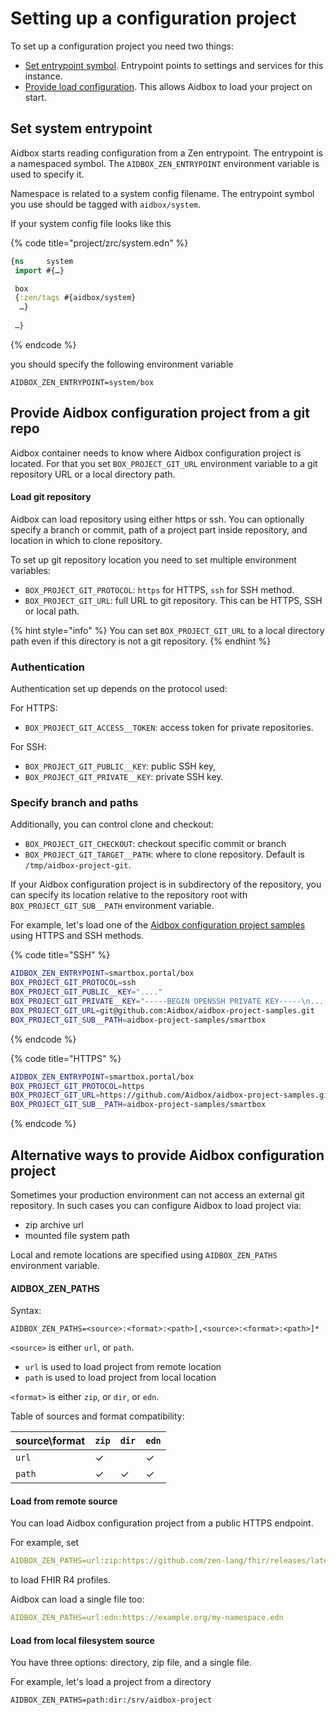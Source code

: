 # Setting up a configuration project

To set up a configuration project you need two things:&#x20;

* [Set entrypoint symbol](setting-up-a-configuration-project.md#set-entrypoint-for-system-configuration). Entrypoint points to settings and services for this instance.
* [Provide load configuration](setting-up-a-configuration-project.md#provide-aidbox-configuration-project-from-a-git-repo). This allows Aidbox to load your project on start.

## Set system entrypoint&#x20;

Aidbox starts reading configuration from a Zen entrypoint. The entrypoint is a namespaced symbol. The `AIDBOX_ZEN_ENTRYPOINT` environment variable is used to specify it.

Namespace is related to a system config filename. The entrypoint symbol you use should be tagged with `aidbox/system`.

If your system config file looks like this

{% code title="project/zrc/system.edn" %}
```clojure
{ns     system
 import #{…}

 box
 {:zen/tags #{aidbox/system}
  …}
 
 …}
```
{% endcode %}

you should specify the following environment variable

```
AIDBOX_ZEN_ENTRYPOINT=system/box
```

## Provide Aidbox configuration project from a git repo

Aidbox container needs to know where Aidbox configuration project is located. For that you set `BOX_PROJECT_GIT_URL` environment variable to a git repository URL or a local directory path.

#### Load git repository

Aidbox can load repository using either https or ssh. You can optionally specify a branch or commit, path of a project part inside repository, and location in which to clone repository.

To set up git repository location you need to set multiple environment variables:

* `BOX_PROJECT_GIT_PROTOCOL`: `https` for HTTPS, `ssh` for SSH method.
* `BOX_PROJECT_GIT_URL`: full URL to git repository. This can be HTTPS, SSH or local path.

{% hint style="info" %}
You can set `BOX_PROJECT_GIT_URL` to a local directory path even if this directory is not a git repository.
{% endhint %}

### Authentication

Authentication set up depends on the protocol used:&#x20;

For HTTPS:

* `BOX_PROJECT_GIT_ACCESS__TOKEN`: access token for private repositories.&#x20;

For SSH:

* `BOX_PROJECT_GIT_PUBLIC__KEY`: public SSH key,
* `BOX_PROJECT_GIT_PRIVATE__KEY`: private SSH key.

### Specify branch and paths

Additionally, you can control clone and checkout:

* `BOX_PROJECT_GIT_CHECKOUT`: checkout specific commit or branch
* `BOX_PROJECT_GIT_TARGET__PATH`: where to clone repository. Default is `/tmp/aidbox-project-git`.

If your Aidbox configuration project is in subdirectory of the repository, you can specify its location relative to the repository root with `BOX_PROJECT_GIT_SUB__PATH` environment variable.

For example, let's load one of the [Aidbox configuration project samples](https://github.com/Aidbox/aidbox-project-samples/tree/main/aidbox-project-samples) using HTTPS and SSH methods.&#x20;

{% code title="SSH" %}
```bash
AIDBOX_ZEN_ENTRYPOINT=smartbox.portal/box
BOX_PROJECT_GIT_PROTOCOL=ssh
BOX_PROJECT_GIT_PUBLIC__KEY="...."
BOX_PROJECT_GIT_PRIVATE__KEY="-----BEGIN OPENSSH PRIVATE KEY-----\n....\n-----END OPENSSH PRIVATE KEY-----\n"
BOX_PROJECT_GIT_URL=git@github.com:Aidbox/aidbox-project-samples.git
BOX_PROJECT_GIT_SUB__PATH=aidbox-project-samples/smartbox
```
{% endcode %}

{% code title="HTTPS" %}
```bash
AIDBOX_ZEN_ENTRYPOINT=smartbox.portal/box
BOX_PROJECT_GIT_PROTOCOL=https
BOX_PROJECT_GIT_URL=https://github.com/Aidbox/aidbox-project-samples.git
BOX_PROJECT_GIT_SUB__PATH=aidbox-project-samples/smartbox
```
{% endcode %}

## Alternative ways to provide Aidbox configuration project

Sometimes your production environment can not access an external git repository. In such cases you can configure Aidbox to load project via:

* zip archive url
* mounted file system path

Local and remote locations are specified using `AIDBOX_ZEN_PATHS` environment variable.

#### AIDBOX\_ZEN\_PATHS

Syntax:

```
AIDBOX_ZEN_PATHS=<source>:<format>:<path>[,<source>:<format>:<path>]*
```

`<source>` is either `url`, or `path`.

* `url` is used to load project from remote location
* `path` is used to load project from local location

`<format>` is either `zip`, or `dir`, or `edn`.

Table of sources and format compatibility:

| source\format | `zip` | `dir` | `edn` |
| ------------- | ----- | ----- | ----- |
| `url`         | ✓     |       | ✓     |
| `path`        | ✓     | ✓     | ✓     |

#### Load from remote source

You can load Aidbox configuration project from a public HTTPS endpoint.

For example, set

```yaml
AIDBOX_ZEN_PATHS=url:zip:https://github.com/zen-lang/fhir/releases/latest/download/hl7.fhir.r4.core.zip
```

to load FHIR R4 profiles.

Aidbox can load a single file too:

```yaml
AIDBOX_ZEN_PATHS=url:edn:https://example.org/my-namespace.edn
```

#### Load from local filesystem source&#x20;

You have three options: directory, zip file, and a single file.

For example, let's load a project from a directory

```
AIDBOX_ZEN_PATHS=path:dir:/srv/aidbox-project
```

##
